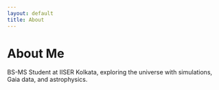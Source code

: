 ```yaml
---
layout: default
title: About
---
```


# About Me
BS-MS Student at IISER Kolkata, exploring the universe with simulations, Gaia data, and astrophysics.
